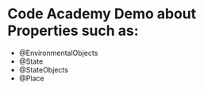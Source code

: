 # Code Academy Demo about Properties such as:
+ @EnvironmentalObjects
+ @State
+ @StateObjects
+ @Place
